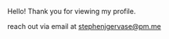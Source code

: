 <!---
sjgervase/sjgervase is a ✨ special ✨ repository because its `README.md` (this file) appears on your GitHub profile.
You can click the Preview link to take a look at your changes.
--->

Hello! Thank you for viewing my profile.

reach out via email at stephenjgervase@pm.me
